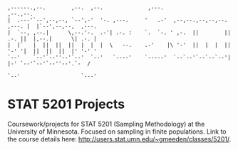 ```

                                                                                                    
,------.,--.        ,--.  ,--.              ,---.                           ,--.,--.                
|  .---'`--',--,--, `--',-'  '-. ,---.     '   .-'  ,--,--.,--,--,--. ,---. |  |`--',--,--,  ,---.  
|  `--, ,--.|      \,--.'-.  .-'| .-. :    `.  `-. ' ,-.  ||        || .-. ||  |,--.|      \| .-. | 
|  |`   |  ||  ||  ||  |  |  |  \   --.    .-'    |\ '-'  ||  |  |  || '-' '|  ||  ||  ||  |' '-' ' 
`--'    `--'`--''--'`--'  `--'   `----'    `-----'  `--`--'`--`--`--'|  |-' `--'`--'`--''--'.`-  /  
                                                                     `--'                   `---'   

```

# STAT 5201 Projects

Coursework/projects for STAT 5201 (Sampling Methodology) at the University of Minnesota. Focused on sampling in finite populations. Link to the course details here: http://users.stat.umn.edu/~gmeeden/classes/5201/.
